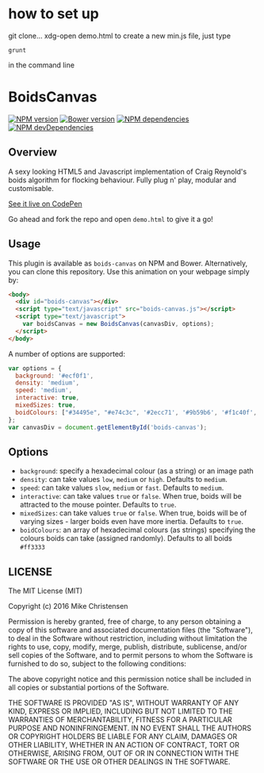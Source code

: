 # how to set up

git clone...
xdg-open demo.html
to create a new min.js file, just type

    grunt

in the command line

# BoidsCanvas
[![NPM version](https://img.shields.io/npm/v/boids-canvas.svg)](https://www.npmjs.com/package/boids-canvas)
[![Bower version](https://img.shields.io/bower/v/boids-canvas.svg)](https://github.com/MikeC1995/BoidsCanvas)
[![NPM dependencies](https://david-dm.org/MikeC1995/BoidsCanvas.svg)](https://david-dm.org/MikeC1995/BoidsCanvas)
[![NPM devDependencies](https://david-dm.org/MikeC1995/BoidsCanvas/dev-status.svg)](https://david-dm.org/MikeC1995/BoidsCanvas#info=devDependencies)

## Overview

A sexy looking HTML5 and Javascript implementation of Craig Reynold's boids algorithm for flocking behaviour. Fully plug n' play, modular and customisable.

[See it live on CodePen](http://codepen.io/MikeC1995/pen/RWXoOe)

Go ahead and fork the repo and open `demo.html` to give it a go!

## Usage

This plugin is available as `boids-canvas` on NPM and Bower. Alternatively, you can clone this repository. Use this animation on your webpage simply by:

```html
<body>
  <div id="boids-canvas"></div>
  <script type="text/javascript" src="boids-canvas.js"></script>
  <script type="text/javascript">
    var boidsCanvas = new BoidsCanvas(canvasDiv, options);
  </script>
</body>
```

A number of options are supported:

```js
var options = {
  background: '#ecf0f1',
  density: 'medium',
  speed: 'medium',
  interactive: true,
  mixedSizes: true,
  boidColours: ["#34495e", "#e74c3c", '#2ecc71', '#9b59b6', '#f1c40f', '#1abc9c']
};
var canvasDiv = document.getElementById('boids-canvas');
```

## Options

* `background`: specify a hexadecimal colour (as a string) or an image path
* `density`:  can take values `low`, `medium` or `high`. Defaults to `medium`.
* `speed`: can take values `slow`, `medium` or `fast`. Defaults to `medium`.
* `interactive`: can take values `true` or `false`. When true, boids will be attracted to the mouse pointer. Defaults to `true`.
* `mixedSizes`: can take values `true` or `false`. When true, boids will be of varying sizes - larger boids even have more inertia. Defaults to `true`.
* `boidColours`: an array of hexadecimal colours (as strings) specifying the colours boids can take (assigned randomly). Defaults to all boids `#ff3333`

## LICENSE
The MIT License (MIT)

Copyright (c) 2016 Mike Christensen

Permission is hereby granted, free of charge, to any person obtaining a copy
of this software and associated documentation files (the "Software"), to deal
in the Software without restriction, including without limitation the rights
to use, copy, modify, merge, publish, distribute, sublicense, and/or sell
copies of the Software, and to permit persons to whom the Software is
furnished to do so, subject to the following conditions:

The above copyright notice and this permission notice shall be included in all
copies or substantial portions of the Software.

THE SOFTWARE IS PROVIDED "AS IS", WITHOUT WARRANTY OF ANY KIND, EXPRESS OR
IMPLIED, INCLUDING BUT NOT LIMITED TO THE WARRANTIES OF MERCHANTABILITY,
FITNESS FOR A PARTICULAR PURPOSE AND NONINFRINGEMENT. IN NO EVENT SHALL THE
AUTHORS OR COPYRIGHT HOLDERS BE LIABLE FOR ANY CLAIM, DAMAGES OR OTHER
LIABILITY, WHETHER IN AN ACTION OF CONTRACT, TORT OR OTHERWISE, ARISING FROM,
OUT OF OR IN CONNECTION WITH THE SOFTWARE OR THE USE OR OTHER DEALINGS IN THE
SOFTWARE.
